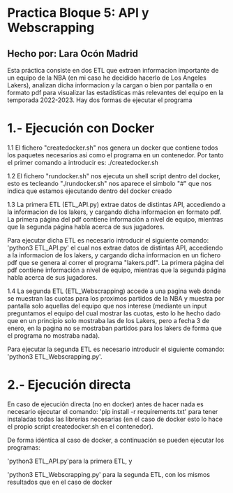 # Practica Bloque 5: API y Webscrapping
## Hecho por: Lara Ocón Madrid

Esta práctica consiste en dos ETL que extraen informacion importante de un equipo de la NBA (en mi caso he decidido hacerlo de Los Angeles Lakers), analizan dicha informacion y la cargan o bien por pantalla o en formato pdf para visualizar las estadísticas más relevantes del equipo en la temporada 2022-2023. Hay dos formas de ejecutar el programa

1.- Ejecución con Docker
========================

1.1 El fichero "createdocker.sh" nos genera un docker que contiene todos los paquetes necesarios asi como el programa en un contenedor. Por tanto el primer comando a introducir es: ./createdocker.sh

1.2 El fichero "rundocker.sh" nos ejecuta un shell script dentro del docker, esto es tecleando "./rundocker.sh" nos aparece el simbolo "#" que nos indica que estamos ejecutando dentro del docker creado

1.3 La primera ETL (ETL_API.py) extrae datos de distintas API, accediendo a la informacion de los lakers, y cargando dicha informacion en formato pdf. La primera página del pdf contiene información a nivel de equipo, mientras que la segunda página habla acerca de sus jugadores.

Para ejecutar dicha ETL es necesario introducir el siguiente comando: 'python3 ETL_API.py' el cual nos extrae datos de distintas API, accediendo a la informacion de los lakers, y cargando dicha informacion en un fichero pdf que se genera al correr el programa "lakers.pdf". La primera página del pdf contiene información a nivel de equipo, mientras que la segunda página habla acerca de sus jugadores.

1.4 La segunda ETL (ETL_Webscrapping) accede a una pagina web donde se muestran las cuotas para los proximos partidos de la NBA y muestra por pantalla solo aquellas del equipo que nos interese (mediante un input preguntamos el equipo del cual mostrar las cuotas, esto lo he hecho dado que en un principio solo mostraba las de los Lakers, pero a fecha 3 de enero, en la pagina no se mostraban partidos para los lakers de forma que el programa no mostraba nada).

Para ejecutar la segunda ETL es necesario introducir el siguiente comando: 'python3 ETL_Webscrapping.py'.


2.- Ejecución directa
======================

En caso de ejecución directa (no en docker) antes de hacer nada es necesario ejecutar el comando: 'pip install -r requirements.txt' para tener instaladas todas las librerías necesarias (en el caso de docker esto lo hace el propio script createdocker.sh en el contenedor).

De forma idéntica al caso de docker, a continuación se pueden ejecutar los programas:

'python3 ETL_API.py'para la primera ETL, y

'python3 ETL_Webscrapping.py' para la segunda ETL, con los mismos resultados que en el caso de docker




